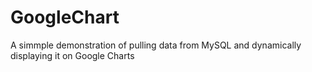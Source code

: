 # GoogleChart
A simmple demonstration of pulling data from MySQL and dynamically displaying it on Google Charts
